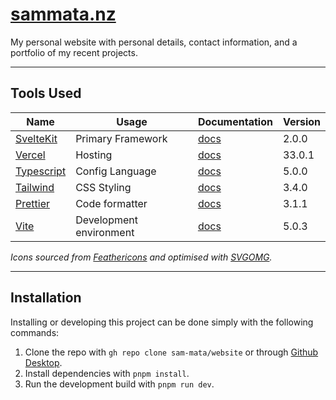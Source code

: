 # [sammata.nz](https://sammata.nz/)

My personal website with personal details, contact information, and a portfolio of my recent projects.

---

## Tools Used

| Name                                          | Usage                   | Documentation                                     | Version |
| --------------------------------------------- | ----------------------- | ------------------------------------------------- | ------- |
| [SvelteKit](https://kit.svelte.dev/)          | Primary Framework       | [docs](https://kit.svelte.dev/docs/introduction)  | 2.0.0   |
| [Vercel](https://vercel.com/dashboard)        | Hosting                 | [docs](https://vercel.com/docs)                   | 33.0.1  |
| [Typescript](https://www.typescriptlang.org/) | Config Language         | [docs](https://www.typescriptlang.org/docs/)      | 5.0.0   |
| [Tailwind](https://tailwindcss.com/)          | CSS Styling             | [docs](https://tailwindcss.com/docs/installation) | 3.4.0   |
| [Prettier](https://prettier.io/)              | Code formatter          | [docs](https://prettier.io/docs/en/)              | 3.1.1   |
| [Vite](https://vitejs.dev/)                   | Development environment | [docs](https://v4.vitejs.dev/)                    | 5.0.3   |

_Icons sourced from [Feathericons](https://feathericons.com/) and optimised with [SVGOMG](https://jakearchibald.github.io/svgomg/)._

---

## Installation

Installing or developing this project can be done simply with the following commands:

1. Clone the repo with `gh repo clone sam-mata/website` or through [Github Desktop](x-github-client://openRepo/https://github.com/sam-mata/website).
2. Install dependencies with `pnpm install`.
3. Run the development build with `pnpm run dev`.
